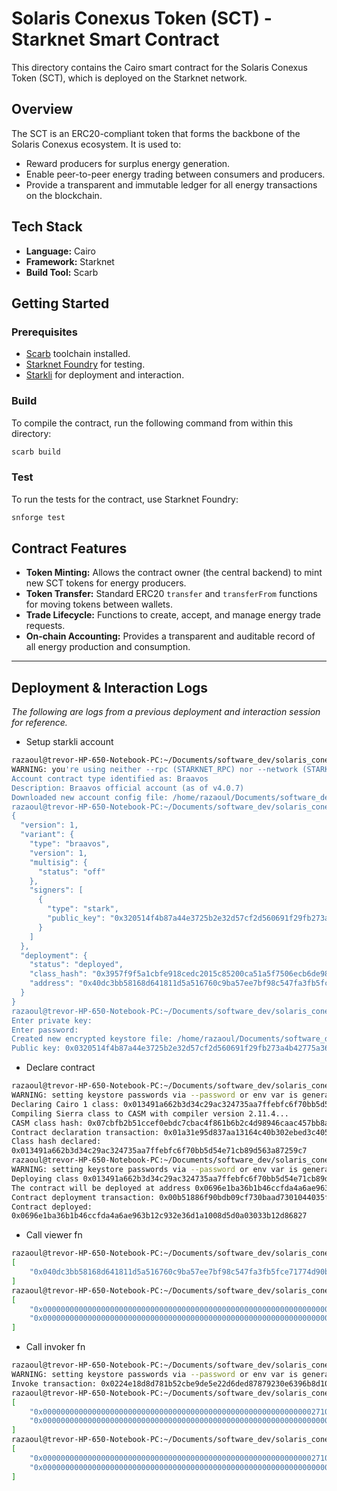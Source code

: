 # Solaris Conexus Token (SCT) - Starknet Smart Contract

This directory contains the Cairo smart contract for the Solaris Conexus Token (SCT), which is deployed on the Starknet network.

## Overview

The SCT is an ERC20-compliant token that forms the backbone of the Solaris Conexus ecosystem. It is used to:
-   Reward producers for surplus energy generation.
-   Enable peer-to-peer energy trading between consumers and producers.
-   Provide a transparent and immutable ledger for all energy transactions on the blockchain.

## Tech Stack

-   **Language:** Cairo
-   **Framework:** Starknet
-   **Build Tool:** Scarb

## Getting Started

### Prerequisites

-   [Scarb](https://docs.swmansion.com/scarb/download.html) toolchain installed.
-   [Starknet Foundry](https://foundry-rs.github.io/starknet-foundry/) for testing.
-   [Starkli](https://book.starkli.rs/) for deployment and interaction.

### Build

To compile the contract, run the following command from within this directory:

```bash
scarb build
```

### Test

To run the tests for the contract, use Starknet Foundry:

```bash
snforge test
```

## Contract Features

-   **Token Minting:** Allows the contract owner (the central backend) to mint new SCT tokens for energy producers.
-   **Token Transfer:** Standard ERC20 `transfer` and `transferFrom` functions for moving tokens between wallets.
-   **Trade Lifecycle:** Functions to create, accept, and manage energy trade requests.
-   **On-chain Accounting:** Provides a transparent and auditable record of all energy production and consumption.

---

## Deployment & Interaction Logs

*The following are logs from a previous deployment and interaction session for reference.*

- Setup starkli account
```bash
razaoul@trevor-HP-650-Notebook-PC:~/Documents/software_dev/solaris_conexus/solaris_conexus_token$ starkli account fetch 0x040dc3bb58168d641811d5a516760c9ba57ee7bf98c547fa3fb5fce71774d90b --output owner
WARNING: you're using neither --rpc (STARKNET_RPC) nor --network (STARKNET_NETWORK). The `sepolia` network is used by default. See https://book.starkli.rs/providers for more details.
Account contract type identified as: Braavos
Description: Braavos official account (as of v4.0.7)
Downloaded new account config file: /home/razaoul/Documents/software_dev/solaris_conexus/solaris_conexus_token/owner
razaoul@trevor-HP-650-Notebook-PC:~/Documents/software_dev/solaris_conexus/solaris_conexus_token$ cat owner 
{
  "version": 1,
  "variant": {
    "type": "braavos",
    "version": 1,
    "multisig": {
      "status": "off"
    },
    "signers": [
      {
        "type": "stark",
        "public_key": "0x320514f4b87a44e3725b2e32d57cf2d560691f29fb273a4b42775a3610bf1fc"
      }
    ]
  },
  "deployment": {
    "status": "deployed",
    "class_hash": "0x3957f9f5a1cbfe918cedc2015c85200ca51a5f7506ecb6de98a5207b759bf8a",
    "address": "0x40dc3bb58168d641811d5a516760c9ba57ee7bf98c547fa3fb5fce71774d90b"
  }
}
razaoul@trevor-HP-650-Notebook-PC:~/Documents/software_dev/solaris_conexus/solaris_conexus_token$ starkli signer keystore from-key owner_signer
Enter private key: 
Enter password: 
Created new encrypted keystore file: /home/razaoul/Documents/software_dev/solaris_conexus/solaris_conexus_token/owner_signer
Public key: 0x0320514f4b87a44e3725b2e32d57cf2d560691f29fb273a4b42775a3610bf1fc
```
- Declare contract
```bash
razaoul@trevor-HP-650-Notebook-PC:~/Documents/software_dev/solaris_conexus/solaris_conexus_token$ starkli declare --account owner --keystore owner_signer --keystore-password '' --network sepolia ./target/dev/solaris_conexus_token_SolarisConexusToken.contract_class.json
WARNING: setting keystore passwords via --password or env var is generally considered insecure, as they might be stored in your shell history or other log files.
Declaring Cairo 1 class: 0x013491a662b3d34c29ac324735aa7ffebfc6f70bb5d54e71cb89d563a87259c7
Compiling Sierra class to CASM with compiler version 2.11.4...
CASM class hash: 0x07cbfb2b51ccef0ebdc7cbac4f861b6b2c4d98946caac457bb8a2120d91d18f2
Contract declaration transaction: 0x01a31e95d837aa13164c40b302ebed3c4054b39f847bddb4c960ae591784873d
Class hash declared:
0x013491a662b3d34c29ac324735aa7ffebfc6f70bb5d54e71cb89d563a87259c7
razaoul@trevor-HP-650-Notebook-PC:~/Documents/software_dev/solaris_conexus/solaris_conexus_token$ starkli deploy --account owner --keystore owner_signer --keystore-password '' --network sepolia 0x013491a662b3d34c29ac324735aa7ffebfc6f70bb5d54e71cb89d563a87259c7 0x040dc3bb58168d641811d5a516760c9ba57ee7bf98c547fa3fb5fce71774d90b
WARNING: setting keystore passwords via --password or env var is generally considered insecure, as they might be stored in your shell history or other log files.
Deploying class 0x013491a662b3d34c29ac324735aa7ffebfc6f70bb5d54e71cb89d563a87259c7 with salt 0x01542db70e46e1502ee5e5aef05c61aec8aec982908eeae0da1537935056923e...
The contract will be deployed at address 0x0696e1ba36b1b46ccfda4a6ae963b12c932e36d1a1008d5d0a03033b12d86827
Contract deployment transaction: 0x00b51886f90bdb09cf730baad7301044035f91346d213a3f9b60eb042e86933b
Contract deployed:
0x0696e1ba36b1b46ccfda4a6ae963b12c932e36d1a1008d5d0a03033b12d86827
```


- Call viewer fn
```bash
razaoul@trevor-HP-650-Notebook-PC:~/Documents/software_dev/solaris_conexus/solaris_conexus_token$ starkli call --network sepolia 0x0696e1ba36b1b46ccfda4a6ae963b12c932e36d1a1008d5d0a03033b12d86827 get_owner
[
    "0x040dc3bb58168d641811d5a516760c9ba57ee7bf98c547fa3fb5fce71774d90b"
]
razaoul@trevor-HP-650-Notebook-PC:~/Documents/software_dev/solaris_conexus/solaris_conexus_token$ starkli call --network sepolia 0x0696e1ba36b1b46ccfda4a6ae963b12c932e36d1a1008d5d0a03033b12d86827 totalSupply
[
    "0x0000000000000000000000000000000000000000000000000000000000000000",
    "0x0000000000000000000000000000000000000000000000000000000000000000"
]
```

- Call invoker fn
```bash
razaoul@trevor-HP-650-Notebook-PC:~/Documents/software_dev/solaris_conexus/solaris_conexus_token$ starkli invoke --account owner --keystore owner_signer --keystore-password '' --network sepolia 0x0696e1ba36b1b46ccfda4a6ae963b12c932e36d1a1008d5d0a03033b12d86827 mint 0x0696e1ba36b1b46ccfda4a6ae963b12c932e36d1a1008d5d0a03033b12d86827 10000 0
WARNING: setting keystore passwords via --password or env var is generally considered insecure, as they might be stored in your shell history or other log files.
Invoke transaction: 0x0224e18d8d781b52cbe9de5e22d6ded87879230e6396b8d10bd62b4826c7ae0d
razaoul@trevor-HP-650-Notebook-PC:~/Documents/software_dev/solaris_conexus/solaris_conexus_token$ starkli call --network sepolia 0x0696e1ba36b1b46ccfda4a6ae963b12c932e36d1a1008d5d0a03033b12d86827 totalSupply
[
    "0x0000000000000000000000000000000000000000000000000000000000002710",
    "0x0000000000000000000000000000000000000000000000000000000000000000"
]
razaoul@trevor-HP-650-Notebook-PC:~/Documents/software_dev/solaris_conexus/solaris_conexus_token$ starkli call --network sepolia 0x0696e1ba36b1b46ccfda4a6ae963b12c932e36d1a1008d5d0a03033b12d86827 balanceOf 0x0696e1ba36b1b46ccfda4a6ae963b12c932e36d1a1008d5d0a03033b12d86827
[
    "0x0000000000000000000000000000000000000000000000000000000000002710",
    "0x0000000000000000000000000000000000000000000000000000000000000000"
]
```